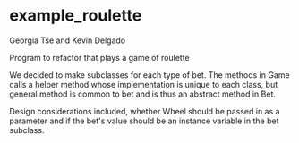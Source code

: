 # example_roulette

Georgia Tse and Kevin Delgado

Program to refactor that plays a game of roulette

We decided to make subclasses for each type of bet. The methods in Game calls a helper method whose implementation is unique to each class, but general method is common to bet and is thus an abstract method in Bet.

Design considerations included, whether Wheel should be passed in as a parameter and if the bet's value should be an instance variable in the bet subclass.
